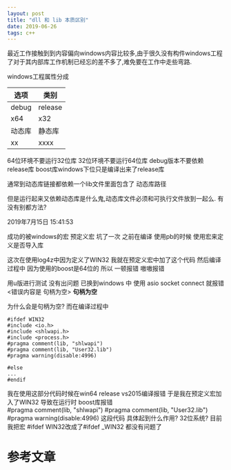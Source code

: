 ```yaml
---
layout: post
title: "dll 和 lib 本质区别"
date: 2019-06-26
tags: c++
---
```



最近工作接触到到内容偏向windows内容比较多,由于很久没有构件windows工程了对于其内部库工作机制已经忘的差不多了,难免要在工作中走些弯路.


windows工程属性分成

|  选项| 类别 |
| --- | --- |
|debug|release|
|x64|x32|
|动态库|静态库|
|xx|xxxx|


64位环境不要运行32位库
32位环境不要运行64位库
debug版本不要依赖release库
boost库windows下位只是编译出来了release库




通常到动态库链接都依赖一个lib文件里面包含了 动态库路径



但是运行起来又依赖动态库是什么鬼,动态库文件必须和可执行文件放到一起么.  有没有别都方法?




2019年7月15日 15:41:53

成功的被windows的宏  预定义宏  坑了一次 
之前在编译 使用pb的时候  使用宏来定义是否导入库 


这次在使用log4z中因为定义了WIN32  我就在预定义宏中加了这个代码  然后编译过程中 因为使用的boost是64位的  所以  一顿报错  嗷嗷报错 

用u版进行测试 没有出问题 已换到windows 中 使用  asio  socket   connect  就报错  <错误内容是  句柄为空>   **句柄为空**

为什么会是句柄为空?  而在编译过程中



````
#ifdef WIN32
#include <io.h>
#include <shlwapi.h>
#include <process.h>
#pragma comment(lib, "shlwapi")
#pragma comment(lib, "User32.lib")
#pragma warning(disable:4996)

#else
...
#endif
`````


我在使用这部分代码时候在win64 release vs2015编译报错
于是我在预定义宏加入了WIN32  导致在运行时  boost库报错  
#pragma comment(lib, "shlwapi")
#pragma comment(lib, "User32.lib")
#pragma warning(disable:4996)
这段代码  具体起到什么作用?
32位系统?
目前 我把宏 #ifdef WIN32改成了#ifdef _WIN32  都没有问题了
 

# 参考文章

